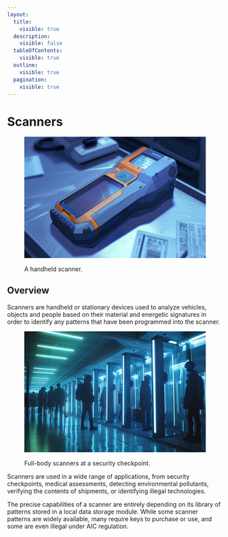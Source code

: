 ```yaml
---
layout:
  title:
    visible: true
  description:
    visible: false
  tableOfContents:
    visible: true
  outline:
    visible: true
  pagination:
    visible: true
---
```


# Scanners

<figure><img src="../../.gitbook/assets/scanners-845.png" alt=""><figcaption><p>A handheld scanner.</p></figcaption></figure>

## Overview

Scanners are handheld or stationary devices used to analyze vehicles, objects and people based on their material and energetic signatures in order to identify any patterns that have been programmed into the scanner.

<figure><img src="../../.gitbook/assets/scanners.png" alt="" width="563"><figcaption><p>Full-body scanners at a security checkpoint.</p></figcaption></figure>

Scanners are used in a wide range of applications, from security checkpoints, medical assessments, detecting environmental pollutants, verifying the contents of shipments, or identifying illegal technologies.

The precise capabilities of a scanner are entirely depending on its library of patterns stored in a local data storage module. While some scanner patterns are widely available, many require keys to purchase or use, and some are even illegal under AIC regulation.
